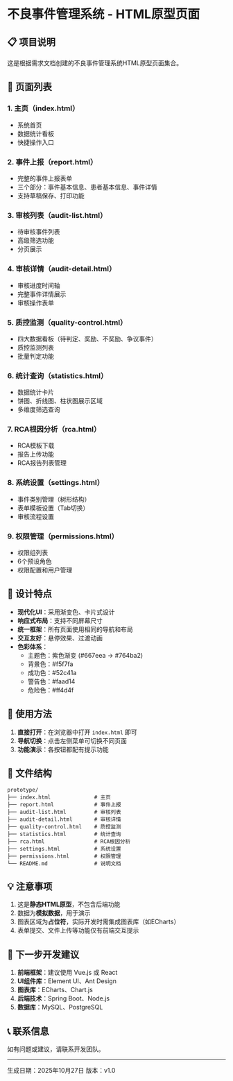 # 不良事件管理系统 - HTML原型页面

## 📋 项目说明

这是根据需求文档创建的不良事件管理系统HTML原型页面集合。

## 🎯 页面列表

### 1. 主页（index.html）
- 系统首页
- 数据统计看板
- 快捷操作入口

### 2. 事件上报（report.html）
- 完整的事件上报表单
- 三个部分：事件基本信息、患者基本信息、事件详情
- 支持草稿保存、打印功能

### 3. 审核列表（audit-list.html）
- 待审核事件列表
- 高级筛选功能
- 分页展示

### 4. 审核详情（audit-detail.html）
- 审核进度时间轴
- 完整事件详情展示
- 审核操作表单

### 5. 质控监测（quality-control.html）
- 四大数据看板（待判定、奖励、不奖励、争议事件）
- 质控监测列表
- 批量判定功能

### 6. 统计查询（statistics.html）
- 数据统计卡片
- 饼图、折线图、柱状图展示区域
- 多维度筛选查询

### 7. RCA根因分析（rca.html）
- RCA模板下载
- 报告上传功能
- RCA报告列表管理

### 8. 系统设置（settings.html）
- 事件类别管理（树形结构）
- 表单模板设置（Tab切换）
- 审核流程设置

### 9. 权限管理（permissions.html）
- 权限组列表
- 6个预设角色
- 权限配置和用户管理

## 🎨 设计特点

- **现代化UI**：采用渐变色、卡片式设计
- **响应式布局**：支持不同屏幕尺寸
- **统一框架**：所有页面使用相同的导航和布局
- **交互友好**：悬停效果、过渡动画
- **色彩体系**：
  - 主题色：紫色渐变 (#667eea → #764ba2)
  - 背景色：#f5f7fa
  - 成功色：#52c41a
  - 警告色：#faad14
  - 危险色：#ff4d4f

## 🚀 使用方法

1. **直接打开**：在浏览器中打开 `index.html` 即可
2. **导航切换**：点击左侧菜单可切换不同页面
3. **功能演示**：各按钮都配有提示功能

## 📁 文件结构

```
prototype/
├── index.html              # 主页
├── report.html             # 事件上报
├── audit-list.html         # 审核列表
├── audit-detail.html       # 审核详情
├── quality-control.html    # 质控监测
├── statistics.html         # 统计查询
├── rca.html                # RCA根因分析
├── settings.html           # 系统设置
├── permissions.html        # 权限管理
└── README.md               # 说明文档
```

## 💡 注意事项

1. 这是**静态HTML原型**，不包含后端功能
2. 数据为**模拟数据**，用于演示
3. 图表区域为**占位符**，实际开发时需集成图表库（如ECharts）
4. 表单提交、文件上传等功能仅有前端交互提示

## 🔧 下一步开发建议

1. **前端框架**：建议使用 Vue.js 或 React
2. **UI组件库**：Element UI、Ant Design
3. **图表库**：ECharts、Chart.js
4. **后端技术**：Spring Boot、Node.js
5. **数据库**：MySQL、PostgreSQL

## 📞 联系信息

如有问题或建议，请联系开发团队。

---

生成日期：2025年10月27日
版本：v1.0



